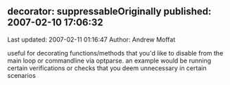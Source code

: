 ## decorator: suppressableOriginally published: 2007-02-10 17:06:32 
Last updated: 2007-02-11 01:16:47 
Author: Andrew Moffat 
 
useful for decorating functions/methods that you'd like to disable from the main loop or commandline via optparse.  an example would be running certain verifications or checks that you deem unnecessary in certain scenarios
